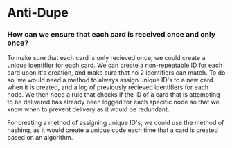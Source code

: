 # Anti-Dupe
### How can we ensure that each card is received once and only once?

To make sure that each card is only recieved once, we could create a unique identifier for each card. We can create a non-repeatable ID for each card upon it's creation, and make sure that no 2 identifiers can match. To do so, we would need a method to always assign unique ID's to a new card when it is created, and a log of previously recieved identifiers for each node. We then need a rule that checks if the ID of a card that is attempting to be delivered has already been logged for each specific node so that we know when to prevent delivery as it would be redundant.

For creating a method of assigning unique ID's, we could use the method of hashing, as it would create a unique code each time that a card is created based on an algorithm.
